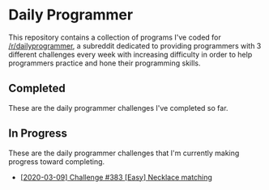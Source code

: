 # Daily Programmer
This repository contains a collection of programs I've coded for [/r/dailyprogrammer](https://www.reddit.com/r/dailyprogrammer/), a subreddit dedicated to providing programmers with 3 different challenges every week with increasing difficulty in order to help programmers practice and hone their programming skills.

## Completed
These are the daily programmer challenges I've completed so far.

## In Progress
These are the daily programmer challenges that I'm currently making progress toward completing.

* [[2020-03-09] Challenge #383 [Easy] Necklace matching](https://github.com/Sundwalltanner/DailyProgrammer/blob/master/src/necklace_matching.cpp)